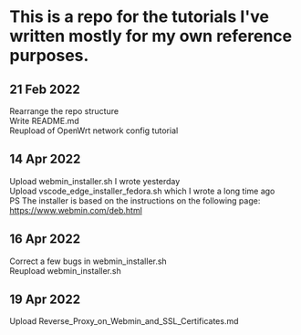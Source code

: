 # This is a repo for the tutorials I've written mostly for my own reference purposes.

## 21 Feb 2022 
Rearrange the repo structure  
Write README.md  
Reupload of OpenWrt network config tutorial  

## 14 Apr 2022
Upload webmin_installer.sh I wrote yesterday  
Upload vscode_edge_installer_fedora.sh which I wrote a long time ago  
PS The installer is based on the instructions on the following page:  
https://www.webmin.com/deb.html  

## 16 Apr 2022
Correct a few bugs in webmin_installer.sh  
Reupload webmin_installer.sh  

## 19 Apr 2022
Upload Reverse_Proxy_on_Webmin_and_SSL_Certificates.md
